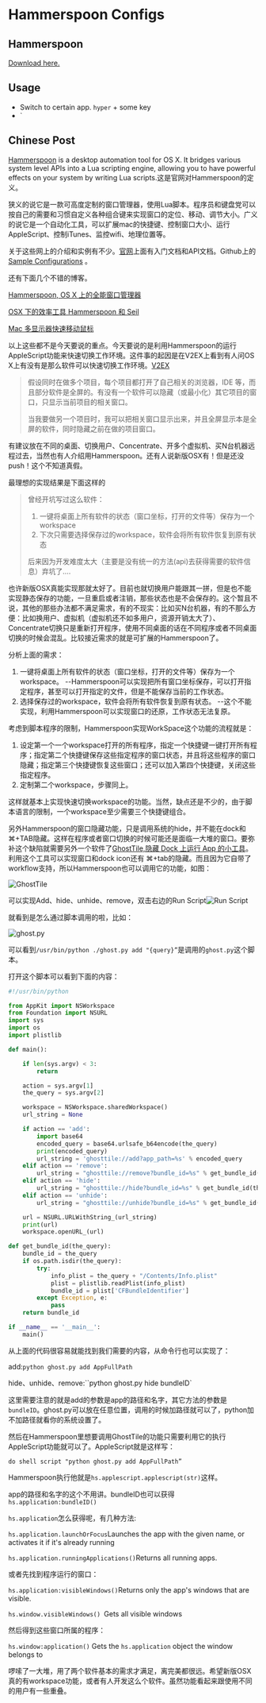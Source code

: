 # Hammerspoon Configs

## Hammerspoon

[Download here.](http://www.hammerspoon.org)

## Usage

- Switch to certain app. `hyper` + some key
- `

## Chinese Post

[Hammerspoon](http://www.hammerspoon.org) is a desktop automation tool for OS X. It bridges various system level APIs into a Lua scripting engine, allowing you to have powerful effects on your system by writing Lua scripts.这是官网对Hammerspoon的定义。  

狭义的说它是一款可高度定制的窗口管理器，使用Lua脚本。程序员和键盘党可以按自己的需要和习惯自定义各种组合键来实现窗口的定位、移动、调节大小。广义的说它是一个自动化工具，可以扩展mac的快捷键、控制窗口大小、运行AppleScript、控制iTunes、监控wifi、地理位置等。

关于这些网上的介绍和实例有不少。[官网](http://www.hammerspoon.org/)上面有入门文档和API文档。Github上的[]()[Sample Configurations](https://github.com/Hammerspoon/hammerspoon/wiki/Sample-Configurations) 。

还有下面几个不错的博客。

[Hammerspoon, OS X 上的全能窗口管理器](https://songchenwen.github.io/tech/2015/04/02/hammerspoon-mac-window-manager/)  

[OSX 下的效率工具 Hammerspoon 和 Seil](http://blog.fengweizhou.com/2015/06/21/hammerspoon-and-seil/)  

[Mac 多显示器快速移动鼠标 ](http://www.jianshu.com/p/3d62c18c0c78)  

以上这些都不是今天要说的重点。今天要说的是利用Hammerspoon的运行AppleScript功能来快速切换工作环境。这件事的起因是在V2EX上看到有人问OS X上有没有是那么软件可以快速切换工作环境。[V2EX](https://www.v2ex.com/t/203090#reply35)

> 假设同时在做多个项目，每个项目都打开了自己相关的浏览器，IDE 等，而且部分软件是全屏的。有没有一个软件可以隐藏（或最小化）其它项目的窗口，只显示当前项目的相关窗口。
> 
> 当我要做另一个项目时，我可以把相关窗口显示出来，并且全屏显示本是全屏的软件，同时隐藏之前在做的项目窗口。

有建议放在不同的桌面、切换用户、Concentrate、开多个虚拟机、买N台机器远程过去，当然也有人介绍用Hammerspoon。还有人说新版OSX有！但是还没push！这个不知道真假。

最理想的实现结果是下面这样的

> 曾经开坑写过这么软件：
> 
> 1. 一键将桌面上所有软件的状态（窗口坐标，打开的文件等）保存为一个workspace
> 2. 下次只需要选择保存过的workspace，软件会将所有软件恢复到原有状态
> 
> 后来因为开发难度太大（主要是没有统一的方法(api)去获得需要的软件信息）弃坑了....

也许新版OSX真能实现那就太好了。目前也就切换用户能跟其一拼，但是也不能实现静态保存的功能，一旦重启或者注销，那些状态也是不会保存的。这个暂且不说，其他的那些办法都不满足需求，有的不现实：比如买N台机器，有的不那么方便：比如换用户、虚拟机（虚拟机还不如多用户，资源开销太大了）、Concentrate切换只是重新打开程序，使用不同桌面的话在不同程序或者不同桌面切换的时候会混乱。比较接近需求的就是可扩展的Hammerspoon了。  

分析上面的需求：

1. 一键将桌面上所有软件的状态（窗口坐标，打开的文件等）保存为一个workspace。 --Hammerspoon可以实现把所有窗口坐标保存，可以打开指定程序，甚至可以打开指定的文件，但是不能保存当前的工作状态。
2. 选择保存过的workspace，软件会将所有软件恢复到原有状态。 --这个不能实现，利用Hammerspoon可以实现窗口的还原，工作状态无法复原。

考虑到脚本程序的限制，Hammerspoon实现WorkSpace这个功能的流程就是：

1. 设定第一个一个workspace打开的所有程序，指定一个快捷键一键打开所有程序；指定第二个快捷键保存这些指定程序的窗口状态，并且将这些程序的窗口隐藏；指定第三个快捷键恢复这些窗口；还可以加入第四个快捷键，关闭这些指定程序。
2. 定制第二个workspace，步骤同上。

这样就基本上实现快速切换workspace的功能。当然，缺点还是不少的，由于脚本语言的限制，一个workspace至少需要三个快捷键组合。

另外Hammerspoon的窗口隐藏功能，只是调用系统的hide，并不能在dock和⌘+TAB隐藏。这样在程序或者窗口切换的时候可能还是面临一大堆的窗口。要弥补这个缺陷就需要另外一个软件了[GhostTile,隐藏 Dock 上运行 App 的小工具](https://www.v2ex.com/t/107516#reply71)。利用这个工具可以实现窗口和dock icon还有 ⌘+tab的隐藏。而且因为它自带了workflow支持，所以Hammerspoon也可以调用它的功能，如图：

![GhostTile](Snip20150713_1.png)

可以实现Add、hide、unhide、remove，双击右边的Run Script![Run Script](Snip20150713_6.png)

就看到是怎么通过脚本调用的啦，比如：

![ghost.py](Snip20150713_7.png)

可以看到`/usr/bin/python ./ghost.py add "{query}”`是调用的`ghost.py`这个脚本。

打开这个脚本可以看到下面的内容：

``` python
#!/usr/bin/python

from AppKit import NSWorkspace
from Foundation import NSURL
import sys
import os
import plistlib

def main():

    if len(sys.argv) < 3:
        return

    action = sys.argv[1]
    the_query = sys.argv[2]

    workspace = NSWorkspace.sharedWorkspace()
    url_string = None

    if action == 'add':
        import base64
        encoded_query = base64.urlsafe_b64encode(the_query)
        print(encoded_query)
        url_string = 'ghosttile://add?app_path=%s' % encoded_query
    elif action == 'remove':
        url_string = "ghosttile://remove?bundle_id=%s" % get_bundle_id(the_query)
    elif action == 'hide':
        url_string = "ghosttile://hide?bundle_id=%s" % get_bundle_id(the_query)
    elif action == 'unhide':
        url_string = "ghosttile://unhide?bundle_id=%s" % get_bundle_id(the_query)

    url = NSURL.URLWithString_(url_string)
    print(url)
    workspace.openURL_(url)

def get_bundle_id(the_query):
    bundle_id = the_query
    if os.path.isdir(the_query):
        try:
            info_plist = the_query + "/Contents/Info.plist"
            plist = plistlib.readPlist(info_plist)
            bundle_id = plist['CFBundleIdentifier']
        except Exception, e:
            pass
    return bundle_id

if __name__ == '__main__':
    main()

```

从上面的代码很容易就能找到我们需要的内容，从命令行也可以实现了：

add:`python ghost.py add AppFullPath`

hide、unhide、remove:``python ghost.py hide bundleID`

这里需要注意的就是add的参数是app的路径和名字，其它方法的参数是`bundleID`。ghost.py可以放在任意位置，调用的时候加路径就可以了，python加不加路径就看你的系统设置了。

然后在Hammerspoon里想要调用GhostTile的功能只需要利用它的执行AppleScript功能就可以了。AppleScript就是这样写：

`do shell script "python ghost.py add AppFullPath”`

Hammerspoon执行他就是`hs.applescript.applescript(str)`这样。

app的路径和名字的这个不用讲。bundleID也可以获得`hs.application:bundleID()`

`hs.application`怎么获得呢，有几种方法:

`hs.application.launchOrFocus`Launches the app with the given name, or activates it if it's already running

`hs.application.runningApplications()`Returns all running apps.

或者先找到程序运行的窗口：

`hs.application:visibleWindows()`Returns only the app's windows that are visible.

`hs.window.visibleWindows() `Gets all visible windows

然后得到这些窗口所属的程序：

`hs.window:application()` Gets the `hs.application` object the window belongs to



啰嗦了一大堆，用了两个软件基本的需求才满足，离完美都很远。希望新版OSX真的有workspace功能，或者有人开发这么个软件。虽然功能看起来跟使用不同的用户有一些重叠。